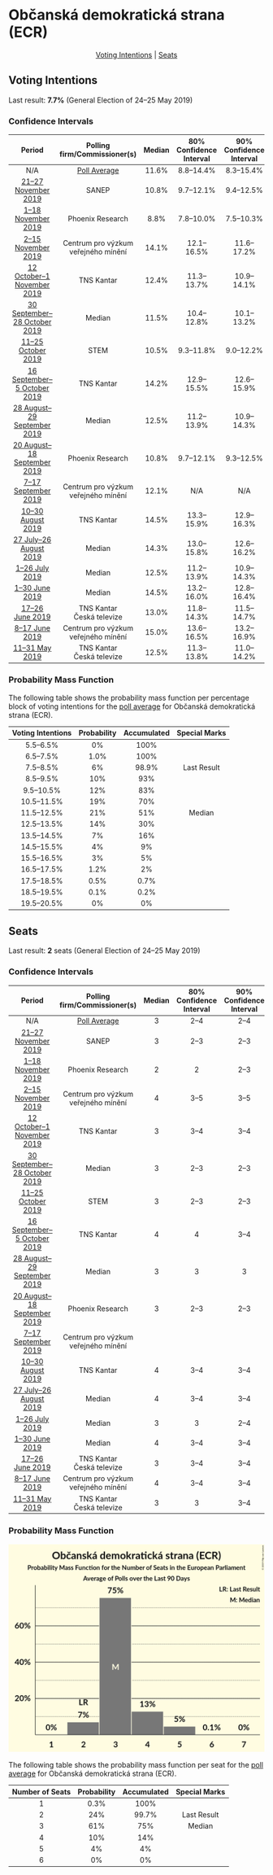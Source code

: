 # Občanská demokratická strana (ECR)

<p align="center"><a href="#voting-intentions">Voting Intentions</a> | <a href="#seats">Seats</a></p>

## Voting Intentions

Last result: **7.7%** (General Election of 24–25 May 2019)

### Confidence Intervals

| Period     | Polling firm/Commissioner(s) | Median | 80% Confidence Interval | 90% Confidence Interval | 95% Confidence Interval | 99% Confidence Interval |
|:----------:|:----------------:|:-----------:|:-----------------------:|:-----------------------:|:-----------------------:|:-----------------------:|
| N/A | [Poll Average](average.html) | 11.6% | 8.8–14.4% | 8.3–15.4% | 7.9–16.3% | 7.3–17.8% |
| [21–27 November 2019](2019-11-27-SANEP.html) | SANEP | 10.8% | 9.7–12.1% | 9.4–12.5% | 9.1–12.9% | 8.6–13.5% |
| [1–18 November 2019](2019-11-18-PhoenixResearch.html) | Phoenix Research | 8.8% | 7.8–10.0% | 7.5–10.3% | 7.3–10.7% | 6.8–11.2% |
| [2–15 November 2019](2019-11-15-Centrumprovýzkumveřejnéhomínění.html) | Centrum pro výzkum veřejného mínění | 14.1% | 12.1–16.5% | 11.6–17.2% | 11.1–17.8% | 10.2–19.0% |
| [12 October–1 November 2019](2019-11-01-TNSKantar.html) | TNS Kantar | 12.4% | 11.3–13.7% | 10.9–14.1% | 10.7–14.4% | 10.1–15.1% |
| [30 September–28 October 2019](2019-10-28-Median.html) | Median | 11.5% | 10.4–12.8% | 10.1–13.2% | 9.8–13.5% | 9.3–14.2% |
| [11–25 October 2019](2019-10-25-STEM.html) | STEM | 10.5% | 9.3–11.8% | 9.0–12.2% | 8.7–12.6% | 8.2–13.2% |
| [16 September–5 October 2019](2019-10-05-TNSKantar.html) | TNS Kantar | 14.2% | 12.9–15.5% | 12.6–15.9% | 12.3–16.3% | 11.7–16.9% |
| [28 August–29 September 2019](2019-09-29-Median.html) | Median | 12.5% | 11.2–13.9% | 10.9–14.3% | 10.6–14.6% | 10.0–15.3% |
| [20 August–18 September 2019](2019-09-18-PhoenixResearch.html) | Phoenix Research | 10.8% | 9.7–12.1% | 9.3–12.5% | 9.1–12.8% | 8.6–13.5% |
| [7–17 September 2019](2019-09-17-Centrumprovýzkumveřejnéhomínění.html) | Centrum pro výzkum veřejného mínění | 12.1% | N/A | N/A | N/A | N/A |
| [10–30 August 2019](2019-08-30-TNSKantar.html) | TNS Kantar | 14.5% | 13.3–15.9% | 12.9–16.3% | 12.6–16.6% | 12.0–17.3% |
| [27 July–26 August 2019](2019-08-26-Median.html) | Median | 14.3% | 13.0–15.8% | 12.6–16.2% | 12.3–16.6% | 11.7–17.3% |
| [1–26 July 2019](2019-07-26-Median.html) | Median | 12.5% | 11.2–13.9% | 10.9–14.3% | 10.6–14.6% | 10.0–15.3% |
| [1–30 June 2019](2019-06-30-Median.html) | Median | 14.5% | 13.2–16.0% | 12.8–16.4% | 12.5–16.8% | 11.9–17.6% |
| [17–26 June 2019](2019-06-26-TNSKantar.html) | TNS Kantar <br> Česká televize | 13.0% | 11.8–14.3% | 11.5–14.7% | 11.2–15.0% | 10.7–15.7% |
| [8–17 June 2019](2019-06-17-Centrumprovýzkumveřejnéhomínění.html) | Centrum pro výzkum veřejného mínění | 15.0% | 13.6–16.5% | 13.2–16.9% | 12.9–17.3% | 12.3–18.1% |
| [11–31 May 2019](2019-05-31-TNSKantar.html) | TNS Kantar <br> Česká televize | 12.5% | 11.3–13.8% | 11.0–14.2% | 10.7–14.5% | 10.2–15.2% |

### Probability Mass Function

The following table shows the probability mass function per percentage block of voting intentions for the [poll average](average.html) for Občanská demokratická strana (ECR).

| Voting Intentions | Probability | Accumulated | Special Marks |
|:-----------------:|:-----------:|:-----------:|:-------------:|
| 5.5–6.5% | 0% | 100% |  |
| 6.5–7.5% | 1.0% | 100% |  |
| 7.5–8.5% | 6% | 98.9% | Last Result |
| 8.5–9.5% | 10% | 93% |  |
| 9.5–10.5% | 12% | 83% |  |
| 10.5–11.5% | 19% | 70% |  |
| 11.5–12.5% | 21% | 51% | Median |
| 12.5–13.5% | 14% | 30% |  |
| 13.5–14.5% | 7% | 16% |  |
| 14.5–15.5% | 4% | 9% |  |
| 15.5–16.5% | 3% | 5% |  |
| 16.5–17.5% | 1.2% | 2% |  |
| 17.5–18.5% | 0.5% | 0.7% |  |
| 18.5–19.5% | 0.1% | 0.2% |  |
| 19.5–20.5% | 0% | 0% |  |


## Seats

Last result: **2** seats (General Election of 24–25 May 2019)

### Confidence Intervals

| Period     | Polling firm/Commissioner(s) | Median | 80% Confidence Interval | 90% Confidence Interval | 95% Confidence Interval | 99% Confidence Interval |
|:----------:|:----------------:|:------:|:-----------------------:|:-----------------------:|:-----------------------:|:-----------------------:|
| N/A | [Poll Average](average.html) | 3 | 2–4 | 2–4 | 2–5 | 2–5 |
| [21–27 November 2019](2019-11-27-SANEP.html) | SANEP | 3 | 2–3 | 2–3 | 2–3 | 2–3 |
| [1–18 November 2019](2019-11-18-PhoenixResearch.html) | Phoenix Research | 2 | 2 | 2–3 | 2–3 | 1–3 |
| [2–15 November 2019](2019-11-15-Centrumprovýzkumveřejnéhomínění.html) | Centrum pro výzkum veřejného mínění | 4 | 3–5 | 3–5 | 3–5 | 2–5 |
| [12 October–1 November 2019](2019-11-01-TNSKantar.html) | TNS Kantar | 3 | 3–4 | 3–4 | 3–4 | 3–4 |
| [30 September–28 October 2019](2019-10-28-Median.html) | Median | 3 | 2–3 | 2–3 | 2–3 | 2–4 |
| [11–25 October 2019](2019-10-25-STEM.html) | STEM | 3 | 2–3 | 2–3 | 2–3 | 2–4 |
| [16 September–5 October 2019](2019-10-05-TNSKantar.html) | TNS Kantar | 4 | 4 | 3–4 | 3–5 | 3–5 |
| [28 August–29 September 2019](2019-09-29-Median.html) | Median | 3 | 3 | 3 | 2–4 | 2–4 |
| [20 August–18 September 2019](2019-09-18-PhoenixResearch.html) | Phoenix Research | 3 | 2–3 | 2–3 | 2–4 | 2–4 |
| [7–17 September 2019](2019-09-17-Centrumprovýzkumveřejnéhomínění.html) | Centrum pro výzkum veřejného mínění |  |  |  |  |  |
| [10–30 August 2019](2019-08-30-TNSKantar.html) | TNS Kantar | 4 | 3–4 | 3–4 | 3–4 | 3–4 |
| [27 July–26 August 2019](2019-08-26-Median.html) | Median | 4 | 3–4 | 3–4 | 3–4 | 3–5 |
| [1–26 July 2019](2019-07-26-Median.html) | Median | 3 | 3 | 2–4 | 2–4 | 2–4 |
| [1–30 June 2019](2019-06-30-Median.html) | Median | 4 | 3–4 | 3–4 | 3–4 | 3–4 |
| [17–26 June 2019](2019-06-26-TNSKantar.html) | TNS Kantar <br> Česká televize | 3 | 3–4 | 3–4 | 3–4 | 2–4 |
| [8–17 June 2019](2019-06-17-Centrumprovýzkumveřejnéhomínění.html) | Centrum pro výzkum veřejného mínění | 4 | 3–4 | 3–4 | 3–4 | 3–5 |
| [11–31 May 2019](2019-05-31-TNSKantar.html) | TNS Kantar <br> Česká televize | 3 | 3 | 3–4 | 3–4 | 2–4 |

### Probability Mass Function

![Graph with seats probability mass function not yet produced](average-seats-pmf-občanskádemokratickástranaecr.png "Seats Probability Mass Function")

The following table shows the probability mass function per seat for the [poll average](average.html) for Občanská demokratická strana (ECR).

| Number of Seats | Probability | Accumulated | Special Marks |
|:---------------:|:-----------:|:-----------:|:-------------:|
| 1 | 0.3% | 100% |  |
| 2 | 24% | 99.7% | Last Result |
| 3 | 61% | 75% | Median |
| 4 | 10% | 14% |  |
| 5 | 4% | 4% |  |
| 6 | 0% | 0% |  |


